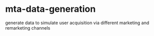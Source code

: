 # mta-data-generation
generate data to simulate user acquisition via different marketing and remarketing channels
